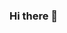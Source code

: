 ### Hi there 👋

<!--
**A Passionate Data Science Practitioner

I Have completed Data Science Immersive Bootcamp Program by -->
